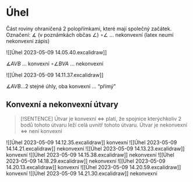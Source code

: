 # Úhel
Část roviny ohraničená 2 polopřímkami, které mají společný začátek.
Označení: $\measuredangle$ (v poznámkách občas $\angle$)
$\circ\angle$ … nekonvexní (latex neumí nekonvexní zápis)

![[Úhel 2023-05-09 14.05.40.excalidraw]]

$\measuredangle AVB$ … konvexní
$\circ\angle BVA$ … nekonvexní

![[Úhel 2023-05-09 14.11.37.excalidraw]]

$\measuredangle AVB$…2 stejné úhly, oba konvexní … “přímý”



## Konvexní a nekonvexní útvary

> [!SENTENCE]
Útvar je konvexní $\Leftrightarrow$ platí, že spojnice kterýchkoliv 2 bodů tohoto útvaru leží celá uvnitř tohoto útvaru.
Útvar je nekonvexní $\Leftrightarrow$ není konvexní

![[Úhel 2023-05-09 14.12.35.excalidraw]]
konvexní
![[Úhel 2023-05-09 14.14.21.excalidraw]]
nekonvexní
![[Úhel 2023-05-09 14.13.23.excalidraw]]
konvexní
![[Úhel 2023-05-09 14.15.38.excalidraw]]
nekonvexní
![[Úhel 2023-05-09 14.18.29.excalidraw]]
nekonvexní
![[Úhel 2023-05-09 14.20.13.excalidraw]]
konvexní
![[Úhel 2023-05-09 14.20.59.excalidraw]]
konvexní
![[Úhel 2023-05-09 14.21.30.excalidraw]]
nekonvexní